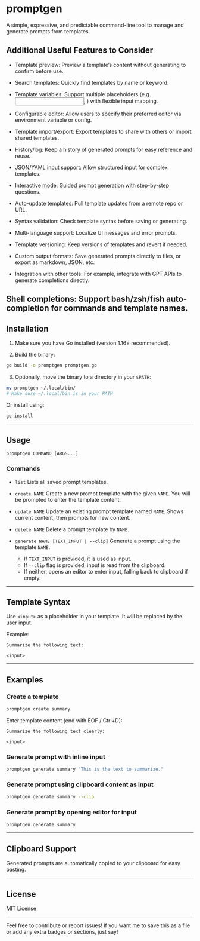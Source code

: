 # promptgen

A simple, expressive, and predictable command-line tool to manage and generate prompts from templates.

## Additional Useful Features to Consider

- Template preview: Preview a template’s content without generating to confirm before use.

- Search templates: Quickly find templates by name or keyword.

- Template variables: Support multiple placeholders (e.g. <input>, <context>) with flexible input mapping.

- Configurable editor: Allow users to specify their preferred editor via environment variable or config.

- Template import/export: Export templates to share with others or import shared templates.

- History/log: Keep a history of generated prompts for easy reference and reuse.

- JSON/YAML input support: Allow structured input for complex templates.

- Interactive mode: Guided prompt generation with step-by-step questions.

- Auto-update templates: Pull template updates from a remote repo or URL.

- Syntax validation: Check template syntax before saving or generating.

- Multi-language support: Localize UI messages and error prompts.

- Template versioning: Keep versions of templates and revert if needed.

- Custom output formats: Save generated prompts directly to files, or export as markdown, JSON, etc.

- Integration with other tools: For example, integrate with GPT APIs to generate completions directly.

Shell completions: Support bash/zsh/fish auto-completion for commands and template names.
---

## Installation

1. Make sure you have Go installed (version 1.16+ recommended).

2. Build the binary:

```bash
go build -o promptgen promptgen.go
````

3. Optionally, move the binary to a directory in your `$PATH`:

```bash
mv promptgen ~/.local/bin/
# Make sure ~/.local/bin is in your PATH
```

Or install using:

```bash
go install
```

---

## Usage

```
promptgen COMMAND [ARGS...]
```

### Commands

* `list`
  Lists all saved prompt templates.

* `create NAME`
  Create a new prompt template with the given `NAME`. You will be prompted to enter the template content.

* `update NAME`
  Update an existing prompt template named `NAME`. Shows current content, then prompts for new content.

* `delete NAME`
  Delete a prompt template by `NAME`.

* `generate NAME [TEXT_INPUT | --clip]`
  Generate a prompt using the template `NAME`.

  * If `TEXT_INPUT` is provided, it is used as input.
  * If `--clip` flag is provided, input is read from the clipboard.
  * If neither, opens an editor to enter input, falling back to clipboard if empty.

---

## Template Syntax

Use `<input>` as a placeholder in your template. It will be replaced by the user input.

Example:

```
Summarize the following text:

<input>
```

---

## Examples

### Create a template

```bash
promptgen create summary
```

Enter template content (end with EOF / Ctrl+D):

```
Summarize the following text clearly:

<input>
```

### Generate prompt with inline input

```bash
promptgen generate summary "This is the text to summarize."
```

### Generate prompt using clipboard content as input

```bash
promptgen generate summary --clip
```

### Generate prompt by opening editor for input

```bash
promptgen generate summary
```

---

## Clipboard Support

Generated prompts are automatically copied to your clipboard for easy pasting.

---

## License

MIT License

---

Feel free to contribute or report issues!
If you want me to save this as a file or add any extra badges or sections, just say!


